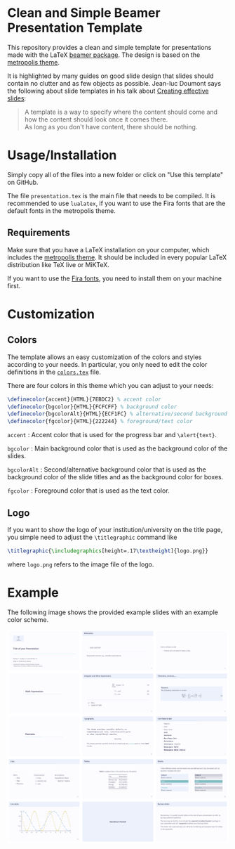 # Clean and Simple Beamer Presentation Template

This repository provides a clean and simple template for presentations made
with the LaTeX [beamer package](https://ctan.org/pkg/beamer).
The design is based on the [metropolis theme](https://github.com/matze/mtheme).

It is highlighted by many guides on good slide design that slides should
contain no clutter and as few objects as possible.
Jean-luc Doumont says the following about slide templates in his talk about
[Creating effective slides](https://youtu.be/meBXuTIPJQk?t=2200):
> A template is a way to specify where the content should come and how the
> content should look once it comes there.  
> As long as you don't have content, there should be nothing.


# Usage/Installation
Simply copy all of the files into a new folder or click on "Use this template"
on GitHub.

The file `presentation.tex` is the main file that needs to be compiled. It is
recommended to use `lualatex`, if you want to use the Fira fonts that are the
default fonts in the metropolis theme.

## Requirements
Make sure that you have a LaTeX installation on your computer, which includes
the [metropolis theme](https://ctan.org/pkg/beamertheme-metropolis). It should
be included in every popular LaTeX distribution like TeX live or MiKTeX.

If you want to use the [Fira fonts](https://github.com/mozilla/Fira), you need
to install them on your machine first.


# Customization
## Colors
The template allows an easy customization of the colors and styles according to
your needs.
In particular, you only need to edit the color definitions in the
[`colors.tex`](colors.tex) file.

There are four colors in this theme which you can adjust to your needs:
```latex
\definecolor{accent}{HTML}{7EBDC2} % accent color
\definecolor{bgcolor}{HTML}{FCFCFF} % background color
\definecolor{bgcolorAlt}{HTML}{ECF1FC} % alternative/second background color
\definecolor{fgcolor}{HTML}{222244} % foreground/text color
```

`accent`
: Accent color that is used for the progress bar and `\alert{text}`.

`bgcolor`
: Main background color that is used as the background color of the slides.

`bgcolorAlt`
: Second/alternative background color that is used as the background color of
the slide titles and as the background color for boxes.

`fgcolor`
: Foreground color that is used as the text color.

## Logo
If you want to show the logo of your institution/university on the title page,
you simple need to adjust the `\titlegraphic` command like
```latex
\titlegraphic{\includegraphics[height=.17\textheight]{logo.png}}
```
where `logo.png` refers to the image file of the logo.

# Example
The following image shows the provided example slides with an example color
scheme.

![example presentation](example.png "Example slides with the predefined style")
